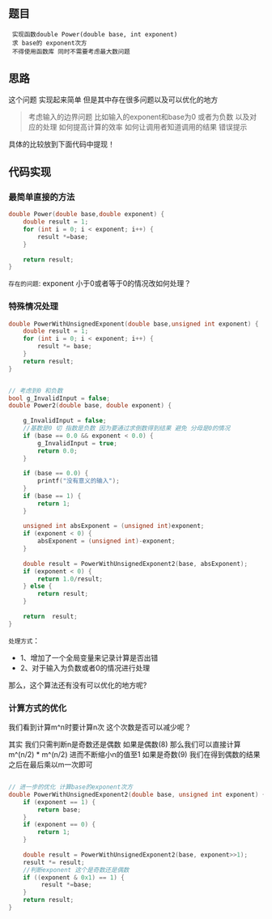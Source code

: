 ## 题目

```
 实现函数double Power(double base, int exponent)
 求 base的 exponent次方
 不得使用函数库 同时不需要考虑最大数问题
```

## 思路

这个问题 实现起来简单 但是其中存在很多问题以及可以优化的地方
> 考虑输入的边界问题 比如输入的exponent和base为0 或者为负数 以及对应的处理
> 如何提高计算的效率
> 如何让调用者知道调用的结果 错误提示

具体的比较放到下面代码中提现！

## 代码实现

### 最简单直接的方法

```c
double Power(double base,double exponent) {
    double result = 1;
    for (int i = 0; i < exponent; i++) {
        result *=base;
    }
    
    return result;
}
```

`存在的问题`:
exponent 小于0或者等于0的情况改如何处理？

### 特殊情况处理

```c
double PowerWithUnsignedExponent(double base,unsigned int exponent) {
    double result = 1;
    for (int i = 0; i < exponent; i++) {
        result *= base;
    }
    return result;
}
```

```c

// 考虑到0 和负数
bool g_InvalidInput = false;
double Power2(double base, double exponent) {
    
    g_InvalidInput = false;
    //基数是0 切 指数是负数 因为要通过求倒数得到结果 避免 分母是0的情况
    if (base == 0.0 && exponent < 0.0) {
        g_InvalidInput = true;
        return 0.0;
    }
    
    if (base == 0.0) {
        printf("没有意义的输入");
    }
    if (base == 1) {
        return 1;
    }
    
    unsigned int absExponent = (unsigned int)exponent;
    if (exponent < 0) {
        absExponent = (unsigned int)-exponent;
    }
    
    double result = PowerWithUnsignedExponent2(base, absExponent);
    if (exponent < 0) {
        return 1.0/result;
    } else {
        return result;
    }
    
    return  result;
}
```

`处理方式`：

* 1、增加了一个全局变量来记录计算是否出错
* 2、对于输入为负数或者0的情况进行处理

那么，这个算法还有没有可以优化的地方呢? 

### 计算方式的优化

我们看到计算m^n时要计算n次 这个次数是否可以减少呢？

其实 我们只需判断n是奇数还是偶数
如果是偶数(8) 那么我们可以直接计算m^(n/2) * m^(n/2) 进而不断缩小n的值至1
如果是奇数(9) 我们在得到偶数的结果之后在最后乘以m一次即可

```c

// 进一步的优化 计算base的exponent次方
double PowerWithUnsignedExponent2(double base, unsigned int exponent) {
    if (exponent == 1) {
        return base;
    }
    if (exponent == 0) {
        return 1;
    }
    
    double result = PowerWithUnsignedExponent2(base, exponent>>1);
    result *= result;
    //判断exponent 这个是奇数还是偶数
    if ((exponent & 0x1) == 1) {
         result *=base;
    }
    return result;
}
```


